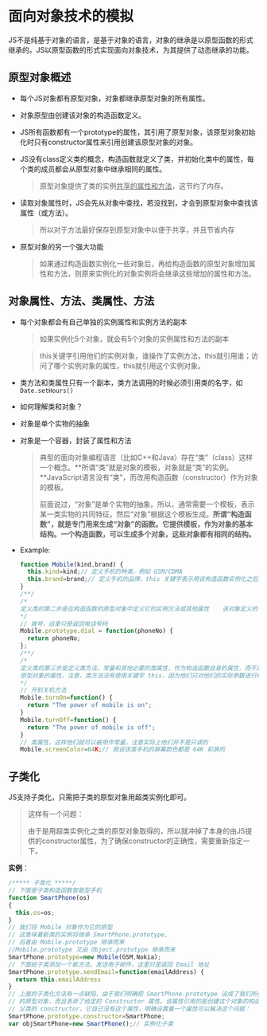 # 面向对象技术的模拟

JS不是纯基于对象的语言，是基于对象的语言，对象的继承是以原型函数的形式继承的。JS以原型函数的形式实现面向对象技术，为其提供了动态继承的功能。

## 原型对象概述

- 每个JS对象都有原型对象，对象都继承原型对象的所有属性。

- 对象原型由创建该对象的构造函数定义。

- JS所有函数都有一个prototype的属性，其引用了原型对象，该原型对象初始化时只有constructor属性来引用创建该原型对象的对象。

- JS没有class定义类的概念，构造函数就定义了类，并初始化类中的属性，每个类的成员都会从原型对象中继承相同的属性。

  > 原型对象提供了类的实例<u>共享的属性和方法</u>，这节约了内存。

- 读取对象属性时，JS会先从对象中查找，若没找到，才会到原型对象中查找该属性（或方法）。

  > 所以对于方法最好保存到原型对象中以便于共享，并且节省内存

- 原型对象的另一个强大功能

  > 如果通过构造函数实例化一些对象后，再给构造函数的原型对象增加属性和方法，则原来实例化的对象实例将会继承这些增加的属性和方法。

## 对象属性、方法、类属性、方法

- 每个对象都会有自己单独的实例属性和实例方法的副本

  > 如果实例化5个对象，就会有5个对象的实例属性和方法的副本

  > this关键字引用他们的实例对象，谁操作了实例方法，this就引用谁；访问了哪个实例对象的属性，this就引用这个实例对象。

- 类方法和类属性只有一个副本，类方法调用的时候必须引用类的名字，如`Date.setHours()`

-  如何理解类和对象？

  - 对象是单个实物的抽象

  - 对象是一个容器，封装了属性和方法

    > 典型的面向对象编程语言（比如C++和Java）存在“类”（class）这样一个概念。**所谓“类”就是对象的模板，对象就是“类”的实例。**JavaScript语言没有“类”，而改用构造函数（constructor）作为对象的模板。
    >
    > 前面说过，“对象”是单个实物的抽象。所以，通常需要一个模板，表示某一类实物的共同特征，然后“对象”根据这个模板生成。**所谓“构造函数”，就是专门用来生成“对象”的函数。它提供模板，作为对象的基本结构。一个构造函数，可以生成多个对象，这些对象都有相同的结构。**

- Example:

  ```javascript
  function Mobile(kind,brand) { 　 
    this.kind=kind;// 定义手机的种类，例如 GSM/CDMA 　 
    this.brand=brand;// 定义手机的品牌，this 关键字表示用该构造函数实例化之后的对象 　
  }　
  /**/
  /* 　 
  定义类的第二步是在构造函数的原型对象中定义它的实例方法或其他属性 　 该对象定义的任何属性都将这个类的所有实例继承。 　 　 
  */ 　 
  // 拨号，这里只是返回电话号码 　
  Mobile.prototype.dial = function(phoneNo) { 　 
    return phoneNo; 　
  };
  /**/
  /* 　 
  定义类的第三步是定义类方法，常量和其他必要的类属性，作为构造函数自身的属性，而不是构造函数 　 
  原型对象的属性，注意，类方法没有使用关键字 this，因为他们只对他们的实际参数进行操作。 　 
  */ 　
  // 开机关机方法 　
  Mobile.turnOn=function() { 　 
    return "The power of mobile is on"; 　
  } 　
  Mobile.turnOff=function() { 　 
    return "The power of mobile is off"; 　
  }
  // 类属性，这样他们就可以被用作常量，注意实际上他们并不是只读的
  Mobile.screenColor=64K;// 假设该类手机的屏幕颜色都是 64K 彩屏的
  ```

## 子类化

JS支持子类化，只需把子类的原型对象用超类实例化即可。

> 这样有一个问题：
>
> 由于是用超类实例化之类的原型对象取得的，所以就冲掉了本身的由JS提供的constructor属性，为了确保constructor的正确性，需要重新指定一下。

**实例**：

```javascript
/***** 子类化 *****/
// 下面是子类构造函数智能型手机
function SmartPhone(os)
{
  this.os=os;
}
// 我们将 Mobile 对象作为它的原型
// 这意味着新类的实例将继承 SmartPhone.prototype,
// 后者由 Mobile.prototype 继承而来
//Mobile.prototype 又由 Object.prototype 继承而来
SmartPhone.prototype=new Mobile(GSM,Nokia);
// 下面给子类添加一个新方法，发送电子邮件，这里只是返回 Email 地址
SmartPhone.prototype.sendEmail=function(emailAddress) {
  return this.emailAddress
}
// 上面的子类化方法有一点缺陷，由于我们明确把 SmartPhone.prototype 设成了我们所创建的一个对象，所以就覆盖了 JS 提供
// 的原型对象，而且丢弃了给定的 Constructor 属性。该属性引用的是创建这个对象的构造函数。但是 SmartPhone 对象集成了它的
// 父类的 constructor，它自己没有这个属性，明确设置着一个属性可以解决这个问题：
SmartPhone.prototype.constructor=SmartPhone;
var objSmartPhone=new SmartPhone();// 实例化子类
```

